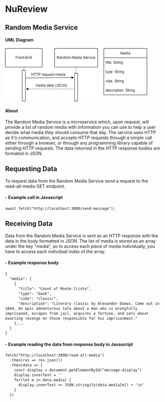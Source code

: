 # NuReview

## Random Media Service
#### UML Diagram
![UML Diagram - Random Media Service](https://github.com/philipscoderepo/NuReview/blob/main/random-media-uml.png?raw=true)

#### About
The Random Media Service is a microservice which, upon request, will provide a list of random media with information you can use to help a user decide what media they should consume that day. The service uses HTTP as it's communication, and accepts HTTP requests through a simple call either through a browser, or through any programming library capable of sending HTTP requests. The data returned in the HTTP response bodies are formated in JSON.

## Requesting Data 
To request data from the Random Media Service send a request to the read-all-media GET endpoint.

#### - Example call in Javascript
```
await fetch("http://localhost:3000/send-message");
```

## Receiving Data
Data from the Random Media Service is sent as an HTTP response with the data in the body formatted in JSON. The list of media is stored as an array under the key "media", so to access each piece of media individually, you have to access each individual index of the array. 

#### - Example response body
```
{ 
  "media": [
    {
      "title": "Count of Monte Cristo",
      "type": "book",
      "vibe": "classic",
      "description": "Literary classic by Alexander Dumas. Came out in 1844. An epic adventurous tale about a man who is wrongfully imprisoned, escapes from jail, acquires a fortune, and sets about exacting revenge on those responsible for his imprisonment."
    },...
  ]
}
```

#### - Example reading the data from response body in Javascript
```
fetch("http://localhost:3000/read-all-media")
  .then(res => res.json())
  .then(data => {
    const display = document.getElementById("message-display")
    display.innerText = ''
    for(let m in data.media) {
      display.innerText += JSON.stringify(data.media[m]) + '\n'
    }
  })
```
